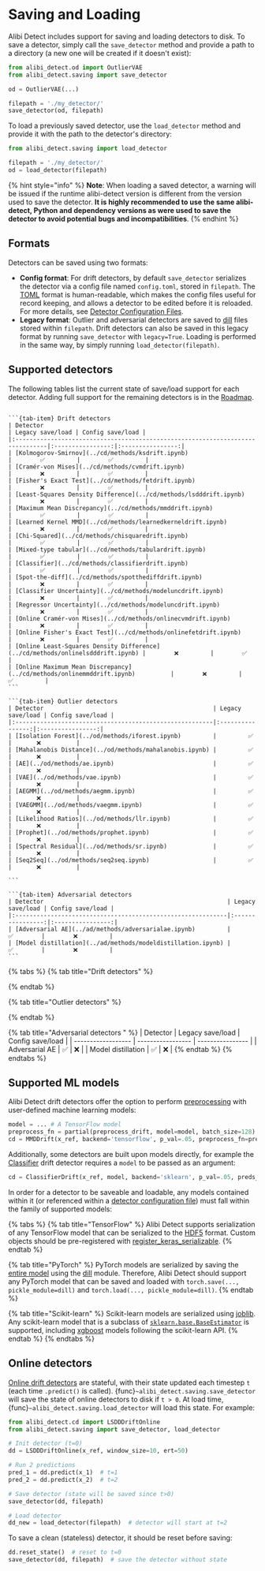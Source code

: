 # Saving and Loading

Alibi Detect includes support for saving and loading detectors to disk. To save a detector, simply call the `save_detector` method and provide a path to a directory (a new one will be created if it doesn't exist):

```python
from alibi_detect.od import OutlierVAE
from alibi_detect.saving import save_detector

od = OutlierVAE(...) 

filepath = './my_detector/'
save_detector(od, filepath)
```

To load a previously saved detector, use the `load_detector` method and provide it with the path to the detector's directory:

```python
from alibi_detect.saving import load_detector

filepath = './my_detector/'
od = load_detector(filepath)
```

{% hint style="info" %}
**Note**: When loading a saved detector, a warning will be issued if the runtime alibi-detect version is different from the version used to save the detector. **It is highly recommended to use the same alibi-detect, Python and dependency versions as were used to save the detector to avoid potential bugs and incompatibilities**.
{% endhint %}

## Formats

Detectors can be saved using two formats:

* **Config format**: For drift detectors, by default `save_detector` serializes the detector via a config file named `config.toml`, stored in `filepath`. The [TOML](https://toml.io/en/) format is human-readable, which makes the config files useful for record keeping, and allows a detector to be edited before it is reloaded. For more details, see [Detector Configuration Files](config_files.md).
* **Legacy format**: Outlier and adversarial detectors are saved to [dill](https://dill.readthedocs.io/en/latest/dill.html) files stored within `filepath`. Drift detectors can also be saved in this legacy format by running `save_detector` with `legacy=True`. Loading is performed in the same way, by simply running `load_detector(filepath)`.

## Supported detectors

The following tables list the current state of save/load support for each detector. Adding full support for the remaining detectors is in the [Roadmap](broken-reference).

````{tab-set}

```{tab-item} Drift detectors
| Detector                                                                       | Legacy save/load | Config save/load |
|:-------------------------------------------------------------------------------|:----------------:|:----------------:|
| [Kolmogorov-Smirnov](../cd/methods/ksdrift.ipynb)                              |        ✅         |        ✅         |
| [Cramér-von Mises](../cd/methods/cvmdrift.ipynb)                               |        ❌         |        ✅         |
| [Fisher's Exact Test](../cd/methods/fetdrift.ipynb)                            |        ❌         |        ✅         |
| [Least-Squares Density Difference](../cd/methods/lsdddrift.ipynb)              |        ❌         |        ✅         |
| [Maximum Mean Discrepancy](../cd/methods/mmddrift.ipynb)                       |        ✅         |        ✅         |
| [Learned Kernel MMD](../cd/methods/learnedkerneldrift.ipynb)                   |        ❌         |        ✅         |
| [Chi-Squared](../cd/methods/chisquaredrift.ipynb)                              |        ✅         |        ✅         |
| [Mixed-type tabular](../cd/methods/tabulardrift.ipynb)                         |        ✅         |        ✅         |
| [Classifier](../cd/methods/classifierdrift.ipynb)                              |        ✅         |        ✅         |
| [Spot-the-diff](../cd/methods/spotthediffdrift.ipynb)                          |        ❌         |        ✅         |
| [Classifier Uncertainty](../cd/methods/modeluncdrift.ipynb)                    |        ❌         |        ✅         |
| [Regressor Uncertainty](../cd/methods/modeluncdrift.ipynb)                     |        ❌         |        ✅         |
| [Online Cramér-von Mises](../cd/methods/onlinecvmdrift.ipynb)                  |        ❌         |        ✅         |
| [Online Fisher's Exact Test](../cd/methods/onlinefetdrift.ipynb)               |        ❌         |        ✅         |
| [Online Least-Squares Density Difference](../cd/methods/onlinelsdddrift.ipynb) |        ❌         |        ✅         |
| [Online Maximum Mean Discrepancy](../cd/methods/onlinemmddrift.ipynb)          |        ❌         |        ✅         |
```

```{tab-item} Outlier detectors
| Detector                                                | Legacy save/load | Config save/load |
|:--------------------------------------------------------|:----------------:|:----------------:|
| [Isolation Forest](../od/methods/iforest.ipynb)         |         ✅       |       ❌          |         
| [Mahalanobis Distance](../od/methods/mahalanobis.ipynb) |         ✅       |       ❌          |
| [AE](../od/methods/ae.ipynb)                            |         ✅       |       ❌          |
| [VAE](../od/methods/vae.ipynb)                          |         ✅       |       ❌          |
| [AEGMM](../od/methods/aegmm.ipynb)                      |         ✅       |       ❌          |
| [VAEGMM](../od/methods/vaegmm.ipynb)                    |         ✅       |       ❌          |
| [Likelihood Ratios](../od/methods/llr.ipynb)            |         ✅       |       ❌          |
| [Prophet](../od/methods/prophet.ipynb)                  |         ✅       |       ❌          |
| [Spectral Residual](../od/methods/sr.ipynb)             |         ✅       |       ❌          |
| [Seq2Seq](../od/methods/seq2seq.ipynb)                  |         ✅       |       ❌          |

```

```{tab-item} Adversarial detectors
| Detector                                                    | Legacy save/load | Config save/load |
|:------------------------------------------------------------|:----------------:|:----------------:|
| [Adversarial AE](../ad/methods/adversarialae.ipynb)         |        ✅        |        ❌         |
| [Model distillation](../ad/methods/modeldistillation.ipynb) |        ✅        |        ❌         |
```
````

{% tabs %}
{% tab title="Drift detectors" %}

{% endtab %}

{% tab title="Outlier detectors" %}

{% endtab %}

{% tab title="Adversarial detectors       " %}
| Detector           | Legacy save/load  | Config save/load |
| ------------------ | ----------------- | ---------------- |
| Adversarial AE     | ✅                 | ❌                |
| Model distillation | ✅                 | ❌                |
{% endtab %}
{% endtabs %}

## Supported ML models

Alibi Detect drift detectors offer the option to perform [preprocessing](../cd/background.md#input-preprocessing) with user-defined machine learning models:

```python
model = ... # A TensorFlow model
preprocess_fn = partial(preprocess_drift, model=model, batch_size=128)
cd = MMDDrift(x_ref, backend='tensorflow', p_val=.05, preprocess_fn=preprocess_fn)
```

Additionally, some detectors are built upon models directly, for example the [Classifier](../cd/methods/classifierdrift.ipynb) drift detector requires a `model` to be passed as an argument:

```python
cd = ClassifierDrift(x_ref, model, backend='sklearn', p_val=.05, preds_type='probs')
```

In order for a detector to be saveable and loadable, any models contained within it (or referenced within a [detector configuration file](config_files.md#specifying-artefacts)) must fall within the family of supported models:

{% tabs %}
{% tab title="TensorFlow" %}
Alibi Detect supports serialization of any TensorFlow model that can be serialized to the [HDF5](https://www.tensorflow.org/guide/keras/save_and_serialize#keras_h5_format) format. Custom objects should be pre-registered with [register\_keras\_serializable](https://www.tensorflow.org/api_docs/python/tf/keras/utils/register_keras_serializable).
{% endtab %}

{% tab title="PyTorch" %}
PyTorch models are serialized by saving the [entire model](https://pytorch.org/tutorials/beginner/saving_loading_models.html#save-load-entire-model) using the [dill](https://dill.readthedocs.io/en/latest/index.html) module. Therefore, Alibi Detect should support any PyTorch model that can be saved and loaded with `torch.save(..., pickle_module=dill)` and `torch.load(..., pickle_module=dill)`.
{% endtab %}

{% tab title="Scikit-learn" %}
Scikit-learn models are serialized using [joblib](https://joblib.readthedocs.io/en/latest/persistence.html). Any scikit-learn model that is a subclass of [`sklearn.base.BaseEstimator`](https://scikit-learn.org/stable/modules/generated/sklearn.base.BaseEstimator.html#sklearn.base.BaseEstimator) is supported, including [xgboost](https://xgboost.readthedocs.io/en/latest/python/python_api.html#module-xgboost.sklearn) models following the scikit-learn API.
{% endtab %}
{% endtabs %}

## Online detectors

[Online drift detectors](../cd/methods.md#online) are stateful, with their state updated each timestep `t` (each time `.predict()` is called). {func}`~alibi_detect.saving.save_detector` will save the state of online detectors to disk if `t > 0`. At load time, {func}`~alibi_detect.saving.load_detector` will load this state. For example:

```python
from alibi_detect.cd import LSDDDriftOnline
from alibi_detect.saving import save_detector, load_detector

# Init detector (t=0)
dd = LSDDDriftOnline(x_ref, window_size=10, ert=50)

# Run 2 predictions
pred_1 = dd.predict(x_1)  # t=1 
pred_2 = dd.predict(x_2)  # t=2

# Save detector (state will be saved since t>0)
save_detector(dd, filepath)

# Load detector
dd_new = load_detector(filepath)  # detector will start at t=2
```

To save a clean (stateless) detector, it should be reset before saving:

```python
dd.reset_state()  # reset to t=0
save_detector(dd, filepath)  # save the detector without state
```
